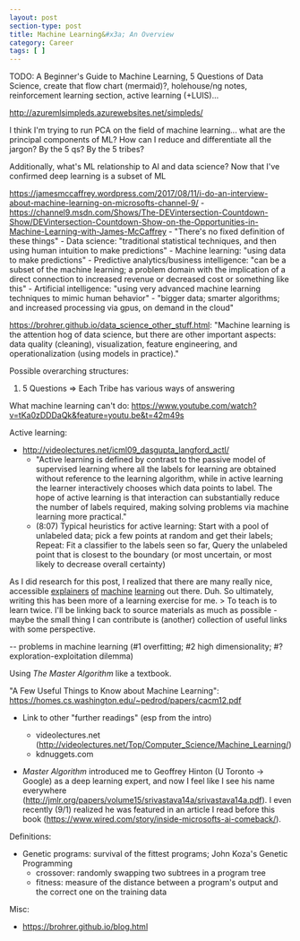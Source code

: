 ```yaml
---
layout: post
section-type: post
title: Machine Learning&#x3a; An Overview
category: Career
tags: [ ]
---
```


TODO: A Beginner's Guide to Machine Learning, 5 Questions of Data Science, create that flow chart (mermaid)?, holehouse/ng notes, reinforcement learning section, active learning (+LUIS)...

http://azuremlsimpleds.azurewebsites.net/simpleds/

I think I'm trying to run PCA on the field of machine learning... what are the principal components of ML? How can I reduce and differentiate all the jargon? By the 5 qs? By the 5 tribes?

Additionally, what's ML relationship to AI and data science? Now that I've confirmed deep learning is a subset of ML

https://jamesmccaffrey.wordpress.com/2017/08/11/i-do-an-interview-about-machine-learning-on-microsofts-channel-9/
    -https://channel9.msdn.com/Shows/The-DEVintersection-Countdown-Show/DEVintersection-Countdown-Show-on-the-Opportunities-in-Machine-Learning-with-James-McCaffrey
    - "There's no fixed definition of these things"
    - Data science: "traditional statistical techniques, and then using human intuition to make predictions"
    - Machine learning: "using data to make predictions"
        - Predictive analytics/business intelligence: "can be a subset of the machine learning; a problem domain with the implication of a direct connection to increased revenue or decreased cost or something like this"
    - Artificial intelligence: "using very advanced machine learning techniques to mimic human behavior"
    - "bigger data; smarter algorithms; and increased processing via gpus, on demand in the cloud"

https://brohrer.github.io/data_science_other_stuff.html:
"Machine learning is the attention hog of data science, but there are other important aspects:
data quality (cleaning), visualization, feature engineering, and operationalization (using models in practice)."

Possible overarching structures:
1. 5 Questions => Each Tribe has various ways of answering

What machine learning can't do: https://www.youtube.com/watch?v=tKa0zDDDaQk&feature=youtu.be&t=42m49s

Active learning:
- http://videolectures.net/icml09_dasgupta_langford_actl/
    - "Active learning is defined by contrast to the passive model of supervised learning where all the labels for learning are obtained without reference to the learning algorithm, while in active learning the learner interactively chooses which data points to label. The hope of active learning is that interaction can substantially reduce the number of labels required, making solving problems via machine learning more practical."
    - (8:07) Typical heuristics for active learning: Start with a pool of unlabeled data; pick a few points at random and get their labels; Repeat: Fit a classifier to the labels seen so far, Query the unlabeled point that is closest to the boundary (or most uncertain, or most likely to decrease overall certainty)


As I did research for this post, I realized that there are many really nice, accessible [explainers](https://brohrer.github.io/blog.html) [of](http://www.kdnuggets.com/2017/08/machine-learning-algorithms-concise-technical-overview-part-1.html) [machine](http://www.kdnuggets.com/2016/05/machine-learning-key-terms-explained.html) [learning](https://docs.microsoft.com/en-us/azure/machine-learning/machine-learning-algorithm-choice) out there. Duh. So ultimately, writing this has been more of a learning exercise for me.
    > To teach is to learn twice.
I'll be linking back to source materials as much as possible - maybe the small thing I can contribute is (another) collection of useful links with some perspective.

-- problems in machine learning (#1 overfitting; #2 high dimensionality; #? exploration-exploitation dilemma)


Using _The Master Algorithm_ like a textbook.

"A Few Useful Things to Know about Machine Learning": https://homes.cs.washington.edu/~pedrod/papers/cacm12.pdf
- Link to other "further readings" (esp from the intro)
    - videolectures.net (http://videolectures.net/Top/Computer_Science/Machine_Learning/)
    - kdnuggets.com

- _Master Algorithm_ introduced me to Geoffrey Hinton (U Toronto -> Google) as a deep learning expert, and now I feel like I see his name everywhere (http://jmlr.org/papers/volume15/srivastava14a/srivastava14a.pdf). I even recently (9/1) realized he was featured in an article I read before this book (https://www.wired.com/story/inside-microsofts-ai-comeback/).

Definitions:
- Genetic programs: survival of the fittest programs; John Koza's Genetic Programming
    - crossover: randomly swapping two subtrees in a program tree
    - fitness: measure of the distance between a program's output and the correct one on the training data

Misc:
- https://brohrer.github.io/blog.html